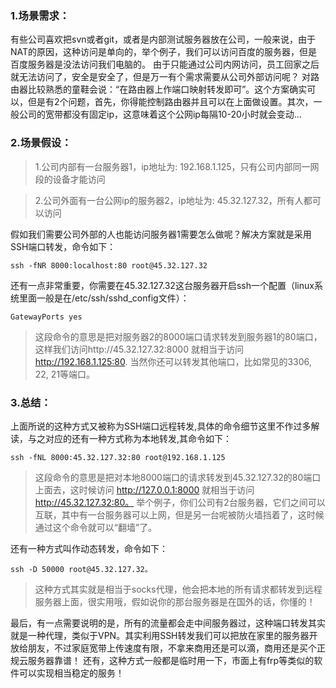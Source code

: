 ### 1.场景需求：
有些公司喜欢把svn或者git，或者是内部测试服务器放在公司，一般来说，由于NAT的原因，这种访问是单向的，举个例子，我们可以访问百度的服务器，但是百度服务器是没法访问我们电脑的。
由于只能通过公司内网访问，员工回家之后就无法访问了，安全是安全了，但是万一有个需求需要从公司外部访问呢？
对路由器比较熟悉的童鞋会说：“在路由器上作端口映射转发即可”。这个方案确实可以，但是有2个问题，首先，你得能控制路由器并且可以在上面做设置。其次，一般公司的宽带都没有固定ip，这意味着这个公网ip每隔10-20小时就会变动...

### 2.场景假设：
>1.公司内部有一台服务器1，ip地址为: 192.168.1.125，只有公司内部同一网段的设备才能访问

>2.公司外面有一台公网ip的服务器2，ip地址为: 45.32.127.32，所有人都可以访问

假如我们需要公司外部的人也能访问服务器1需要怎么做呢？解决方案就是采用SSH端口转发，命令如下：
```
ssh -fNR 8000:localhost:80 root@45.32.127.32
```
还有一点非常重要，你需要在45.32.127.32这台服务器开启ssh一个配置（linux系统里面一般是在/etc/ssh/sshd_config文件）：
```
GatewayPorts yes
```
>这段命令的意思是把对服务器2的8000端口请求转发到服务器1的80端口，这样我们访问http://45.32.127.32:8000 就相当于访问 http://192.168.1.125:80. 当然你还可以转发其他端口，比如常见的3306, 22, 21等端口。

### 3.总结：
上面所说的这种方式又被称为SSH端口远程转发,具体的命令细节这里不作过多解读，与之对应的还有一种方式称为本地转发,其命令如下：
```
ssh -fNL 8000:45.32.127.32:80 root@192.168.1.125
```
>这段命令的意思是把对本地8000端口的请求转发到45.32.127.32的80端口上面去，这时候访问 http://127.0.0.1:8000 就相当于访问 http://45.32.127.32:80。
举个例子，你们公司有2台服务器，它们之间可以互联，其中有一台服务器可以上网，但是另一台呢被防火墙挡着了，这时候通过这个命令就可以“翻墙”了。

还有一种方式叫作动态转发，命令如下：
```
ssh -D 50000 root@45.32.127.32。
```
> 这种方式其实就是相当于socks代理，他会把本地的所有请求都转发到远程服务器上面，很实用哦，假如说你的那台服务器是在国外的话，你懂的！

最后，有一点需要说明的是，所有的流量都会走中间服务器过，这种端口转发其实就是一种代理，类似于VPN。其实利用SSH转发我们可以把放在家里的服务器开放给朋友，不过家庭宽带上传速度有限，不拿来商用还是可以滴，商用还是买个正规云服务器靠谱！
还有，这种方式一般都是临时用一下，市面上有frp等类似的软件可以实现相当稳定的服务！